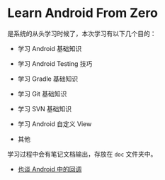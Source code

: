 # Learn Android From Zero

是系统的从头学习时候了，本次学习有以下几个目的：

- 学习 Android 基础知识
- 学习 Android Testing 技巧
- 学习 Gradle 基础知识
- 学习 Git 基础知识
- 学习 SVN 基础知识

- 学习 Android 自定义 View
- 其他

学习过程中会有笔记文档输出，存放在 `doc` 文件夹中。

+ [也谈 Android 中的回调](https://github.com/lovexiaov/LearnFromZero/blob/master/doc/%E4%B9%9F%E8%B0%88%20Android%20%E4%B8%AD%E7%9A%84%E5%9B%9E%E8%B0%83.md)
